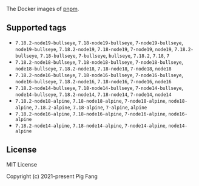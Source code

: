 The Docker images of [pnpm](https://pnpm.io).

## Supported tags

- `7.18.2-node19-bullseye`, `7.18-node19-bullseye`, `7-node19-bullseye`, `node19-bullseye`, `7.18.2-node19`, `7.18-node19`, `7-node19`, `node19`, `7.18.2-bullseye`, `7.18-bullseye`, `7-bullseye`, `bullseye`, `7.18.2`, `7.18`, `7`
- `7.18.2-node18-bullseye`, `7.18-node18-bullseye`, `7-node18-bullseye`, `node18-bullseye`, `7.18.2-node18`, `7.18-node18`, `7-node18`, `node18`
- `7.18.2-node16-bullseye`, `7.18-node16-bullseye`, `7-node16-bullseye`, `node16-bullseye`, `7.18.2-node16`, `7.18-node16`, `7-node16`, `node16`
- `7.18.2-node14-bullseye`, `7.18-node14-bullseye`, `7-node14-bullseye`, `node14-bullseye`, `7.18.2-node14`, `7.18-node14`, `7-node14`, `node14`
- `7.18.2-node18-alpine`, `7.18-node18-alpine`, `7-node18-alpine`, `node18-alpine`, `7.18.2-alpine`, `7.18-alpine`, `7-alpine`, `alpine`
- `7.18.2-node16-alpine`, `7.18-node16-alpine`, `7-node16-alpine`, `node16-alpine`
- `7.18.2-node14-alpine`, `7.18-node14-alpine`, `7-node14-alpine`, `node14-alpine`

## License

MIT License

Copyright (c) 2021-present Pig Fang

